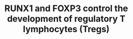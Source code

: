 ---
authors:
- ReactomeTeam
description: The complex of CBFB and RUNX1 (AML1) controls transcription of the FOXP3
  gene. FOXP3 is a transcription factor that acts as a key regulator of development
  and function of regulatory T lymphocytes (Tregs). Tregs are CD25+CD4+ T lymphocytes
  involved in suppression of aberrant immune responses seen in autoimmune diseases
  and allergies. FOXP3 can bind to RUNX1 and control transcriptional activity of the
  RUNX1:CBFB complex. RUNX1 stimulates transcription of IL2 and IFNG1 (IFN-gamma),
  and the expression of these two genes is repressed upon binding of FOXP3 to RUNX1.
  The complex of FOXP3 and RUNX1, on the other hand, stimulates transcription of cell
  surface markers of Tregs, such as CD25, CTLA-4 and GITR. In the absence of FOXP3,
  RUNX1 represses transcription of these genes (Shevach 2000, Maloy and Powrie 2001,
  Sakaguchi 2004, Ono et al. 2007, Kitoh et al. 2009).<br>The RUNX1:CBFB complex directly
  stimulates transcription of the CR1 gene, encoding Complement receptor type 1 (CD35)
  (Kim et al. 1999, Rho et al. 2002). Expression of CR1 on the surface of activated
  T cells contributes to generation of Tregs (Torok et al. 2015).  View original pathway
  at [http://www.reactome.org/PathwayBrowser/#DIAGRAM=8877330 Reactome].
last-edited: 2021-01-25
organisms:
- Homo sapiens
redirect_from:
- /index.php/Pathway:WP4079
- /instance/WP4079
schema-jsonld:
- '@context': https://schema.org/
  '@id': https://wikipathways.github.io/pathways/WP4079.html
  '@type': Dataset
  creator:
    '@type': Organization
    name: WikiPathways
  description: The complex of CBFB and RUNX1 (AML1) controls transcription of the
    FOXP3 gene. FOXP3 is a transcription factor that acts as a key regulator of development
    and function of regulatory T lymphocytes (Tregs). Tregs are CD25+CD4+ T lymphocytes
    involved in suppression of aberrant immune responses seen in autoimmune diseases
    and allergies. FOXP3 can bind to RUNX1 and control transcriptional activity of
    the RUNX1:CBFB complex. RUNX1 stimulates transcription of IL2 and IFNG1 (IFN-gamma),
    and the expression of these two genes is repressed upon binding of FOXP3 to RUNX1.
    The complex of FOXP3 and RUNX1, on the other hand, stimulates transcription of
    cell surface markers of Tregs, such as CD25, CTLA-4 and GITR. In the absence of
    FOXP3, RUNX1 represses transcription of these genes (Shevach 2000, Maloy and Powrie
    2001, Sakaguchi 2004, Ono et al. 2007, Kitoh et al. 2009).<br>The RUNX1:CBFB complex
    directly stimulates transcription of the CR1 gene, encoding Complement receptor
    type 1 (CD35) (Kim et al. 1999, Rho et al. 2002). Expression of CR1 on the surface
    of activated T cells contributes to generation of Tregs (Torok et al. 2015).  View
    original pathway at [http://www.reactome.org/PathwayBrowser/#DIAGRAM=8877330 Reactome].
  keywords:
  - CR1 gene
  - 'IL2RA gene '
  - RUNX1:CBFB:IL2RA
  - RUNX1:CBFB:FOXP3:CTLA4 gene
  - 'IL2 gene '
  - TNFRSF18 gene
  - 'TNFRSF18 gene '
  - CR1
  - IL2 gene
  - 'CR1 gene '
  - IFNG
  - 'CTLA4 gene '
  - RUNX1:CBFB:CTLA4
  - IL2RA
  - 'FOXP3 '
  - 'NFATC2 '
  - NFATC2
  - RUNX1:CBFB:FOXP3
  - RUNX1:CBFB:IFNG gene
  - RUNX1:CBFB:FOXP3:TNFRSF18 gene
  - FOXP3 Gene
  - RUNX1:CBFB:FOXP3:IL2RA gene
  - IL2
  - 'RUNX1 '
  - 'CBFB '
  - RUNX1:CBFB:CR1 gene
  - TNFRSF18
  - IFNG gene
  - 'IFNG gene '
  - IL2RA gene
  - CTLA4 gene
  - gene
  - 'FOXP3 Gene '
  - RUNX1:CBFB:FOXP3:IFNG gene
  - RUNX1:CBFB:FOXP3:NFATC2:IL2 gene
  - RUNX1:CBFB:TNFRSF18
  - regulation by RUNX1
  - CTLA4
  - RUNX1:CBFB:NFATC2:IL2 gene
  - RUNX1:CBFB
  - Transcriptional
  - FOXP3
  license: CC0
  name: RUNX1 and FOXP3 control the development of regulatory T lymphocytes (Tregs)
seo: CreativeWork
title: RUNX1 and FOXP3 control the development of regulatory T lymphocytes (Tregs)
wpid: WP4079
---